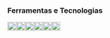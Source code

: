 

### Ferramentas e Tecnologias

<img src="https://cdn.jsdelivr.net/gh/devicons/devicon/icons/java/java-original.svg" width="20" height="20" /><img src="https://cdn.jsdelivr.net/gh/devicons/devicon/icons/android/android-original-wordmark.svg" width="20" height="20" /><img src="https://cdn.jsdelivr.net/gh/devicons/devicon/icons/flutter/flutter-original.svg" width="20" height="20" /><img src="https://cdn.jsdelivr.net/gh/devicons/devicon/icons/react/react-original.svg" width="20" height="20" /><img src="https://cdn.jsdelivr.net/gh/devicons/devicon/icons/androidstudio/androidstudio-original.svg" width="20" height="20" /><img src="https://cdn.jsdelivr.net/gh/devicons/devicon/icons/vscode/vscode-original.svg" width="20" height="20" />
